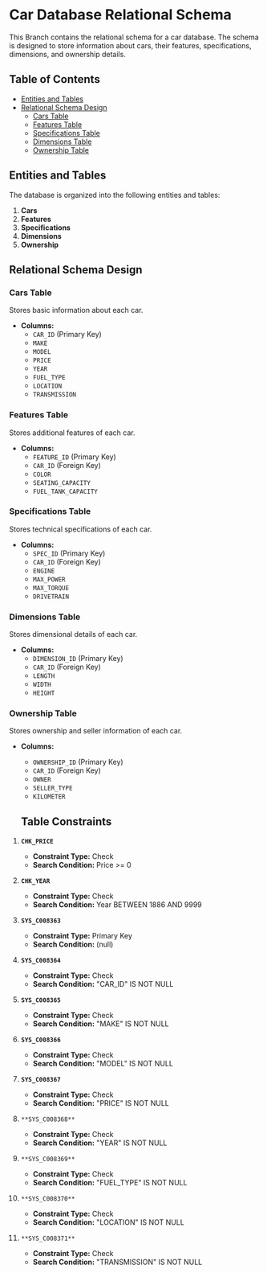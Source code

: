  # Car Database Relational Schema

This Branch contains the relational schema for a car database. The schema is designed to store information about cars, their features, specifications, dimensions, and ownership details.

## Table of Contents

- [Entities and Tables](#entities-and-tables)
- [Relational Schema Design](#relational-schema-design)
  - [Cars Table](#cars-table)
  - [Features Table](#features-table)
  - [Specifications Table](#specifications-table)
  - [Dimensions Table](#dimensions-table)
  - [Ownership Table](#ownership-table)


## Entities and Tables

The database is organized into the following entities and tables:

1. **Cars**
2. **Features**
3. **Specifications**
4. **Dimensions**
5. **Ownership**

## Relational Schema Design

### Cars Table

Stores basic information about each car.

- **Columns:**
  - `CAR_ID` (Primary Key)
  - `MAKE`
  - `MODEL`
  - `PRICE`
  - `YEAR`
  - `FUEL_TYPE`
  - `LOCATION`
  - `TRANSMISSION`

### Features Table

Stores additional features of each car.

- **Columns:**
  - `FEATURE_ID` (Primary Key)
  - `CAR_ID` (Foreign Key)
  - `COLOR`
  - `SEATING_CAPACITY`
  - `FUEL_TANK_CAPACITY`

### Specifications Table

Stores technical specifications of each car.

- **Columns:**
  - `SPEC_ID` (Primary Key)
  - `CAR_ID` (Foreign Key)
  - `ENGINE`
  - `MAX_POWER`
  - `MAX_TORQUE`
  - `DRIVETRAIN`

### Dimensions Table

Stores dimensional details of each car.

- **Columns:**
  - `DIMENSION_ID` (Primary Key)
  - `CAR_ID` (Foreign Key)
  - `LENGTH`
  - `WIDTH`
  - `HEIGHT`

### Ownership Table

Stores ownership and seller information of each car.

- **Columns:**
  - `OWNERSHIP_ID` (Primary Key)
  - `CAR_ID` (Foreign Key)
  - `OWNER`
  - `SELLER_TYPE`
  - `KILOMETER`
 
  ## Table Constraints

1. **`CHK_PRICE`**
   - **Constraint Type:** Check
   - **Search Condition:** Price >= 0

2. **`CHK_YEAR`**
   - **Constraint Type:** Check
   - **Search Condition:** Year BETWEEN 1886 AND 9999

3. **`SYS_C008363`**
   - **Constraint Type:** Primary Key
   - **Search Condition:** (null)

4. **`SYS_C008364`**
   - **Constraint Type:** Check
   - **Search Condition:** "CAR_ID" IS NOT NULL

5. **`SYS_C008365`**
   - **Constraint Type:** Check
   - **Search Condition:** "MAKE" IS NOT NULL

6. **`SYS_C008366`**
   - **Constraint Type:** Check
   - **Search Condition:** "MODEL" IS NOT NULL

7. **`SYS_C008367`**
   - **Constraint Type:** Check
   - **Search Condition:** "PRICE" IS NOT NULL

8. `**SYS_C008368**`
   - **Constraint Type:** Check
   - **Search Condition:** "YEAR" IS NOT NULL

9. `**SYS_C008369**`
   - **Constraint Type:** Check
   - **Search Condition:** "FUEL_TYPE" IS NOT NULL

10. `**SYS_C008370**`
    - **Constraint Type:** Check
    - **Search Condition:** "LOCATION" IS NOT NULL

11. `**SYS_C008371**`
    - **Constraint Type:** Check
    - **Search Condition:** "TRANSMISSION" IS NOT NULL

